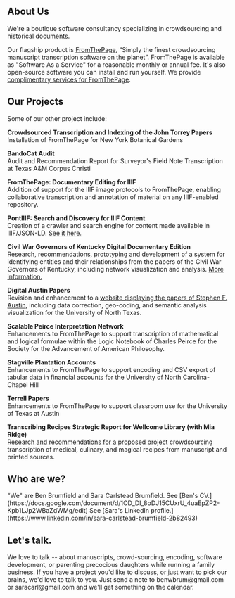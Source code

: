 <h2>About Us</h2>
We're a boutique software consultancy specializing in crowdsourcing and historical documents.

Our flagship product is [FromThePage](http://fromthepage.com/), “Simply the finest crowdsourcing manuscript transcription software on the planet”.  FromThePage is available as "Software As a Service" for a reasonable monthly or annual fee.  It's also open-source software you can install and run yourself.  We provide [complimentary services for FromThePage](http://fromthepage.com/static/run_server).

<h2>Our Projects</h2>
Some of our other project include:

**Crowdsourced Transcription and Indexing of the John Torrey Papers**  
Installation of FromThePage for New York Botanical Gardens

**BandoCat Audit**  
Audit and Recommendation Report for Surveyor's Field Note Transcription at Texas A&M Corpus Christi

**FromThePage: Documentary Editing for IIIF**  
Addition of support for the IIIF image protocols to FromThePage, enabling collaborative transcription and annotation of material on any IIIF-enabled repository.

**PontIIIF: Search and Discovery for IIIF Content**  
Creation of a crawler and search engine for content made available in IIIF/JSON-LD.  [See it here.](http://pontiiif.brumfieldlabs.com)

**Civil War Governors of Kentucky Digital Documentary Edition**  
Research, recommendations, prototyping and development of a system for identifying entities and their relationships from the papers of the Civil War Governors of Kentucky, including network visualization and analysis.  [More information.](http://discovery.civilwargovernors.org/mashbill)

**Digital Austin Papers**  
Revision and enhancement to a [website displaying the papers of Stephen F. Austin](http://digitalaustinpapers.org/), including data correction, geo-coding, and semantic analysis visualization for the University of North Texas.

**Scalable Peirce Interpretation Network**  
Enhancements to FromThePage to support transcription of mathematical and logical formulae within the Logic Notebook of Charles Peirce for the Society for the Advancement of American Philosophy.

**Stagville Plantation Accounts**  
Enhancements to FromThePage to support encoding and CSV export of tabular data in financial accounts for the University of North Carolina-Chapel Hill

**Terrell Papers**  
Enhancements to FromThePage to support classroom use for the University of Texas at Austin

**Transcribing Recipes Strategic Report for Wellcome Library (with Mia Ridge)**  
[Research and recommendations for a proposed project](http://www.miaridge.com/report-wellcome-library-transcribing-recipes/) crowdsourcing transcription of medical, culinary, and magical recipes from manuscript and printed sources.

<h2>Who are we?</h2>
"We" are Ben Brumfield and Sara Carlstead Brumfield.  See [Ben's CV.](https://docs.google.com/document/d/1OD_DI_8oDJ15CUxrU_4uaEpZP2-Kpb1LJp2WBaZdWMg/edit)  See [Sara's LinkedIn profile.](https://www.linkedin.com/in/sara-carlstead-brumfield-2b82493)  

<h2>Let's talk.</h2>
We love to talk -- about manuscripts, crowd-sourcing, encoding, software development, or parenting precocious daughters while running a family business.
If you have a project you'd like to discuss, or just want to pick our brains, we'd love to talk to you.  Just send a note to benwbrum@gmail.com or saracarl@gmail.com and we'll get something on the calendar.
